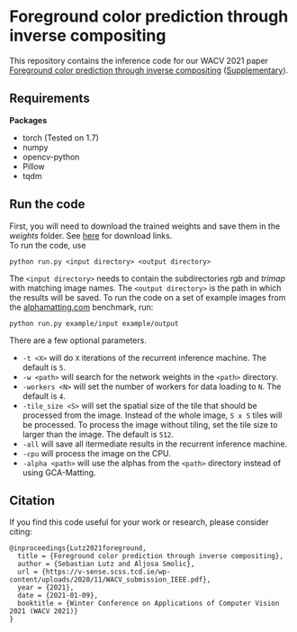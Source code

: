 # Foreground color prediction through inverse compositing
This repository contains the inference code for our WACV 2021 paper [Foreground color prediction through inverse compositing](https://v-sense.scss.tcd.ie/wp-content/uploads/2020/11/WACV_submission_IEEE.pdf) ([Supplementary](https://v-sense.scss.tcd.ie/wp-content/uploads/2020/11/WACV_supplementary.pdf)).

## Requirements
**Packages**
* torch (Tested on 1.7)
* numpy
* opencv-python
* Pillow
* tqdm

## Run the code
First, you will need to download the trained weights and save them in the _weights_ folder. See [here](https://github.com/seblutz/foreground_prediction/tree/main/weights) for download links.  
To run the code, use  
```
python run.py <input directory> <output directory>
```  
The `<input directory>` needs to contain the subdirectories _rgb_ and _trimap_ with matching image names. The `<output directory>` is the path in which the results will be saved. To run the code on a set of example images from the [alphamatting.com](http://alphamatting.com/) benchmark, run:  
```
python run.py example/input example/output
```

There are a few optional parameters.
* `-t <X>` will do `X` iterations of the recurrent inference machine. The default is `5`.
* `-w <path>` will search for the network weights in the `<path>` directory.
* `-workers <N>` will set the number of workers for data loading to `N`. The default is `4`.
* `-tile_size <S>` will set the spatial size of the tile that should be processed from the image. Instead of the whole image, `S x S` tiles will be processed. To process the image without tiling, set the tile size to larger than the image. The default is `512`.
* `-all` will save all itermediate results in the recurrent inference machine.
* `-cpu` will process the image on the CPU.
* `-alpha <path>` will use the alphas from the `<path>` directory instead of using GCA-Matting.

## Citation
If you find this code useful for your work or research, please consider citing:
```
@inproceedings{Lutz2021foreground,
  title = {Foreground color prediction through inverse compositing},
  author = {Sebastian Lutz and Aljosa Smolic},
  url = {https://v-sense.scss.tcd.ie/wp-content/uploads/2020/11/WACV_submission_IEEE.pdf},
  year = {2021},
  date = {2021-01-09},
  booktitle = {Winter Conference on Applications of Computer Vision 2021 (WACV 2021)}
}
```

